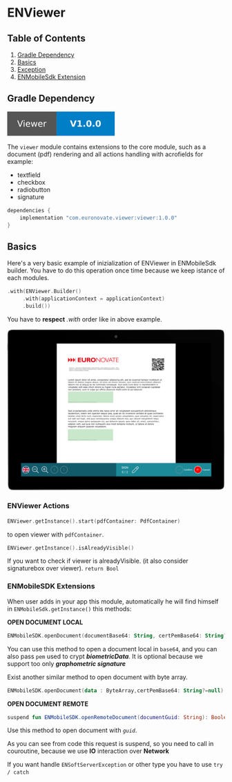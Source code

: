 # ENViewer

## Table of Contents

1. [Gradle Dependency](#gradle-dependency)
2. [Basics](#basics)
3. [Exception](#ensettings)
4. [ENMobileSdk Extension](#enlogger)


## Gradle Dependency

![badge_version](badge_version.svg)

The `viewer` module contains extensions to the core module, such as a document (pdf) rendering and all actions handling with acrofields for example:

* textfield
* checkbox
* radiobutton
* signature

```gradle
dependencies {
 	implementation "com.euronovate.viewer:viewer:1.0.0"
}
```

## Basics

Here's a very basic example of inizialization of ENViewer in ENMobileSdk builder. You have to do this operation once time because we keep istance of each modules.

```kotlin
.with(ENViewer.Builder()
     .with(applicationContext = applicationContext)
     .build())
```
You have to **respect** *.with* order like in above example.

![Viewer image](imgViewer.png)


### ENViewer Actions

```kotlin
ENViewer.getInstance().start(pdfContainer: PdfContainer)

```
to open viewer with `pdfContainer`. 


```kotlin
ENViewer.getInstance().isAlreadyVisible() 

```
If you want to check if viewer is alreadyVisible. (it also consider signaturebox over viewer). `return Bool`

### ENMobileSDK Extensions

When user adds in your app this module, automatically he will find himself in `ENMobileSdk.getInstance()` this methods:

**OPEN DOCUMENT LOCAL**

```kotlin
ENMobileSDK.openDocument(documentBase64: String, certPemBase64: String?=null): Boolean
```
You can use this method to open a document local in `base64`, and you can also pass `pem` used to crypt ***biometricData***. It is optional because we support too only ***graphometric signature***

Exist another similar method to open document with byte array.

```kotlin
ENMobileSDK.openDocument(data : ByteArray,certPemBase64: String?=null): Boolean
```

**OPEN DOCUMENT REMOTE**

```kotlin
suspend fun ENMobileSDK.openRemoteDocument(documentGuid: String): Boolean
```
Use this method to open document with *`guid`*. 

As you can see from code this request is suspend, so you need to call in couroutine, because we use **IO** interaction over **Network**

If you want handle `ENSoftServerException` or other type you have to use `try / catch `
